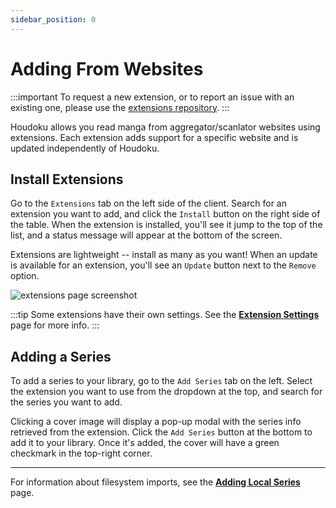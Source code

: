 ```yaml
---
sidebar_position: 0
---
```


# Adding From Websites

:::important
To request a new extension, or to report an issue with an existing one, please use the
[extensions repository](https://github.com/xgi/houdoku-extensions/issues/new/choose).
:::

Houdoku allows you read manga from aggregator/scanlator websites using extensions. Each extension
adds support for a specific website and is updated independently of Houdoku.

## Install Extensions

Go to the `Extensions` tab on the left side of the client. Search for an extension you want to add,
and click the `Install` button on the right side of the table. When the extension is installed,
you'll see it jump to the top of the list, and a status message will appear at the bottom of the screen.

Extensions are lightweight -- install as many as you want! When an update is available for an
extension, you'll see an `Update` button next to the `Remove` option.

![extensions page screenshot](/img/screenshot_extensions.png)

:::tip
Some extensions have their own settings. See the **[Extension Settings](/docs/using-extensions/extension-settings)** page for more info.
:::

## Adding a Series

To add a series to your library, go to the `Add Series` tab on the left. Select the extension
you want to use from the dropdown at the top, and search for the series you want to add.

Clicking a cover image will display a pop-up modal with the series info retrieved from the extension. 
Click the `Add Series` button at the bottom to add it to your library. Once it's added, the cover
will have a green checkmark in the top-right corner.

---
For information about filesystem imports, see the **[Adding Local Series](/docs/adding-manga/adding-local-series)** page.